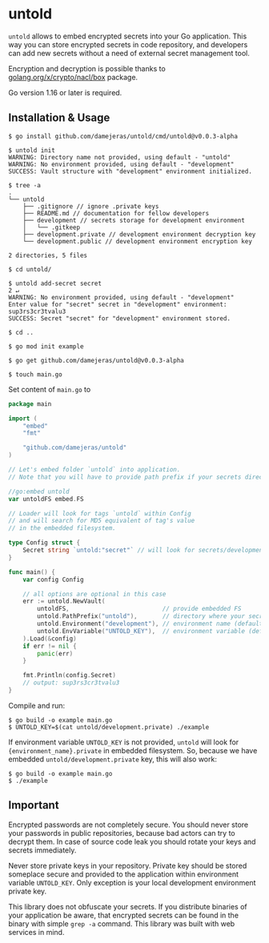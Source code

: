 # untold

`untold` allows to embed encrypted secrets into your Go application.
This way you can store encrypted secrets in code repository, and developers can 
add new secrets without a need of external secret management tool.

Encryption and decryption is possible thanks to [golang.org/x/crypto/nacl/box](https://golang.org/x/crypto/nacl/box) package.

Go version 1.16 or later is required.

## Installation & Usage

```
$ go install github.com/damejeras/untold/cmd/untold@v0.0.3-alpha

$ untold init
WARNING: Directory name not provided, using default - "untold"
WARNING: No environment provided, using default - "development"
SUCCESS: Vault structure with "development" environment initialized.

$ tree -a
.
└── untold
    ├── .gitignore // ignore .private keys
    ├── README.md // documentation for fellow developers
    ├── development // secrets storage for development environment
    │   └── .gitkeep
    ├── development.private // development environment decryption key
    └── development.public // development environment encryption key

2 directories, 5 files

$ cd untold/

$ untold add-secret secret                                                                                                                                            2 ↵
WARNING: No environment provided, using default - "development"
Enter value for "secret" secret in "development" environment:
sup3rs3cr3tvalu3
SUCCESS: Secret "secret" for "development" environment stored.

$ cd ..

$ go mod init example

$ go get github.com/damejeras/untold@v0.0.3-alpha

$ touch main.go
```

Set content of `main.go` to
```go
package main

import (
	"embed"
	"fmt"

	"github.com/damejeras/untold"
)

// Let's embed folder `untold` into application.
// Note that you will have to provide path prefix if your secrets directory is not named as `untold`

//go:embed untold
var untoldFS embed.FS

// Loader will look for tags `untold` within Config
// and will search for MD5 equivalent of tag's value
// in the embedded filesystem.

type Config struct {
	Secret string `untold:"secret"` // will look for secrets/development/MD5("secret")
}

func main() {
	var config Config

	// all options are optional in this case
	err := untold.NewVault(
		untoldFS,                          // provide embedded FS
		untold.PathPrefix("untold"),       // directory where your secrets are stored (default "untold")
		untold.Environment("development"), // environment name (default "development")
		untold.EnvVariable("UNTOLD_KEY"),  // environment variable (default "UNTOLD_KEY")
	).Load(&config)
	if err != nil {
		panic(err)
	}

	fmt.Println(config.Secret)
	// output: sup3rs3cr3tvalu3
}
```
Compile and run:
```
$ go build -o example main.go
$ UNTOLD_KEY=$(cat untold/development.private) ./example
```

If environment variable `UNTOLD_KEY` is not provided, `untold` will look for `{environment_name}.private` 
in embedded filesystem. So, because we have embedded `untold/development.private` key, this will also work:
```
$ go build -o example main.go
$ ./example
```

## Important
Encrypted passwords are not completely secure. You should never store your passwords
in public repositories, because bad actors can try to decrypt them.
In case of source code leak you should rotate your keys and secrets immediately.

Never store private keys in your repository. Private key should be stored someplace secure
and provided to the application within environment variable `UNTOLD_KEY`.
Only exception is your local development environment private key.

This library does not obfuscate your secrets. If you distribute binaries of your application
be aware, that encrypted secrets can be found in the binary with simple `grep -a` command.
This library was built with web services in mind.
